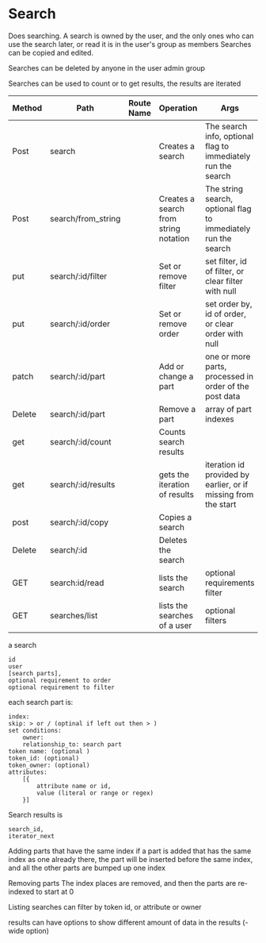 # Search

Does searching.
A search is owned by the user, and the only ones who can use the search later, or read it is in the user's group as members
Searches can be copied and edited.

Searches can be deleted by anyone in the user admin group

Searches can be used to count or to get results, the results are iterated


| Method | Path               | Route Name | Operation                             | Args                                                           |
|--------|--------------------|------------|---------------------------------------|----------------------------------------------------------------|
| Post   | search             |            | Creates a search                      | The search info, optional flag to immediately run the search   |
| Post   | search/from_string |            | Creates a search from string notation | The string search, optional flag to immediately run the search |
| put    | search/:id/filter  |            | Set or remove filter                  | set filter, id of filter, or clear filter with null            |
| put    | search/:id/order   |            | Set or remove order                   | set order by, id of order, or clear order with null            |
| patch  | search/:id/part    |            | Add or change a part                  | one or more parts, processed in order of the post data         |
| Delete | search/:id/part    |            | Remove a part                         | array of part indexes                                          |
| get    | search/:id/count   |            | Counts search results                 |                                                                |
| get    | search/:id/results |            | gets the iteration of results         | iteration id provided by earlier, or if missing from the start |
| post   | search/:id/copy    |            | Copies a search                       |                                                                |
| Delete | search/:id         |            | Deletes the search                    |                                                                |
| GET    | search:id/read     |            | lists the search                      | optional requirements filter                                   |
| GET    | searches/list      |            | lists the searches of a user          | optional filters                                               |






a search

    id
    user
    [search parts],
    optional requirement to order
    optional requirement to filter

each search part is:

    index: 
    skip: > or / (optinal if left out then > )
    set conditions:
        owner:
        relationship_to: search part
    token name: (optional )
    token_id: (optional)
    token_owner: (optional)    
    attributes:
        [{
            attribute name or id,
            value (literal or range or regex)
        }]


Search results is
    
    search_id,
    iterator_next


Adding parts that have the same index
    if a part is added that has the same index as one already there, the part will be inserted before the same index, and all the other parts are bumped up one index

Removing parts
    The index places are removed, and then the parts are re-indexed to start at 0

Listing searches
    can filter by token id, or attribute or owner

results can have options to show different amount of data in the results (-wide option)